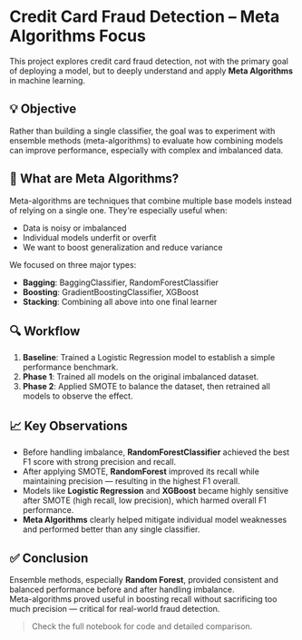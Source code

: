 # Credit Card Fraud Detection – Meta Algorithms Focus

This project explores credit card fraud detection, not with the primary goal of deploying a model, but to deeply understand and apply **Meta Algorithms** in machine learning.

## 💡 Objective

Rather than building a single classifier, the goal was to experiment with ensemble methods (meta-algorithms) to evaluate how combining models can improve performance, especially with complex and imbalanced data.

## 📌 What are Meta Algorithms?

Meta-algorithms are techniques that combine multiple base models instead of relying on a single one. They're especially useful when:

- Data is noisy or imbalanced
- Individual models underfit or overfit
- We want to boost generalization and reduce variance

We focused on three major types:

- **Bagging**: BaggingClassifier, RandomForestClassifier  
- **Boosting**: GradientBoostingClassifier, XGBoost  
- **Stacking**: Combining all above into one final learner

## 🔍 Workflow

1. **Baseline**: Trained a Logistic Regression model to establish a simple performance benchmark.
2. **Phase 1**: Trained all models on the original imbalanced dataset.
3. **Phase 2**: Applied SMOTE to balance the dataset, then retrained all models to observe the effect.

## 📈 Key Observations

- Before handling imbalance, **RandomForestClassifier** achieved the best F1 score with strong precision and recall.
- After applying SMOTE, **RandomForest** improved its recall while maintaining precision — resulting in the highest F1 overall.
- Models like **Logistic Regression** and **XGBoost** became highly sensitive after SMOTE (high recall, low precision), which harmed overall F1 performance.
- **Meta Algorithms** clearly helped mitigate individual model weaknesses and performed better than any single classifier.

## ✅ Conclusion

Ensemble methods, especially **Random Forest**, provided consistent and balanced performance before and after handling imbalance.  
Meta-algorithms proved useful in boosting recall without sacrificing too much precision — critical for real-world fraud detection.

> Check the full notebook for code and detailed comparison.
